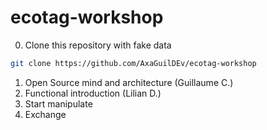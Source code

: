 # ecotag-workshop


0. Clone this repository with fake data

```sh
git clone https://github.com/AxaGuilDEv/ecotag-workshop
```


1. Open Source mind and architecture (Guillaume C.)
2. Functional introduction (Lilian D.)
3. Start manipulate
4. Exchange

